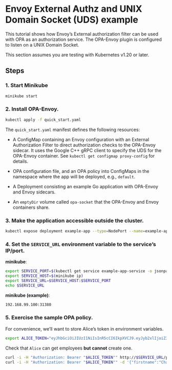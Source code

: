 # Envoy External Authz and UNIX Domain Socket (UDS) example

This tutorial shows how Envoy’s External authorization filter can be used with OPA as an authorization service. The
OPA-Envoy plugin is configured to listen on a UNIX Domain Socket.

This section assumes you are testing with Kubernetes v1.20 or later.
## Steps

### 1. Start Minikube

```bash
minikube start
```

### 2. Install OPA-Envoy.

```bash
kubectl apply -f quick_start.yaml
```

The `quick_start.yaml` manifest defines the following resources:

 * A ConfigMap containing an Envoy configuration with an External Authorization Filter to direct authorization
checks to the OPA-Envoy sidecar. It uses the Google C++ gRPC client to specify the UDS for the OPA-Envoy container.
See `kubectl get configmap proxy-config` for details.

* OPA configuration file, and an OPA policy into ConfigMaps in the namespace where the app will be deployed, e.g., `default`.

* A Deployment consisting an example Go application with OPA-Envoy and Envoy sidecars.

* An `emptyDir` volume called `opa-socket` that the OPA-Envoy and Envoy containers share.

### 3. Make the application accessible outside the cluster.

```bash
kubectl expose deployment example-app --type=NodePort --name=example-app-service --port=8080
```

### 4. Set the `SERVICE_URL` environment variable to the service’s IP/port.

**minikube**:

```bash
export SERVICE_PORT=$(kubectl get service example-app-service -o jsonpath='{.spec.ports[?(@.port==8080)].nodePort}')
export SERVICE_HOST=$(minikube ip)
export SERVICE_URL=$SERVICE_HOST:$SERVICE_PORT
echo $SERVICE_URL
```

**minikube (example)**:

```bash
192.168.99.100:31380
```

### 5. Exercise the sample OPA policy.

For convenience, we’ll want to store Alice’s token in environment variables.

```bash
export ALICE_TOKEN="eyJhbGciOiJIUzI1NiIsInR5cCI6IkpXVCJ9.eyJyb2xlIjoiZ3Vlc3QiLCJzdWIiOiJZV3hwWTJVPSIsIm5iZiI6MTUxNDg1MTEzOSwiZXhwIjoxNjQxMDgxNTM5fQ.K5DnnbbIOspRbpCr2IKXE9cPVatGOCBrBQobQmBmaeU"
```

Check that `Alice` can get employees **but cannot** create one.

```bash
curl -i -H "Authorization: Bearer "$ALICE_TOKEN"" http://$SERVICE_URL/people
curl -i -H "Authorization: Bearer "$ALICE_TOKEN"" -d '{"firstname":"Charlie", "lastname":"OPA"}' -H "Content-Type: application/json" -X POST http://$SERVICE_URL/people
```
